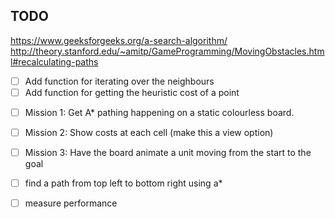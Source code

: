 ## TODO

https://www.geeksforgeeks.org/a-search-algorithm/
http://theory.stanford.edu/~amitp/GameProgramming/MovingObstacles.html#recalculating-paths

- [ ] Add function for iterating over the neighbours
- [ ] Add function for getting the heuristic cost of a point

* [ ] Mission 1: Get A\* pathing happening on a static colourless board.
* [ ] Mission 2: Show costs at each cell (make this a view option)
* [ ] Mission 3: Have the board animate a unit moving from the start to the goal

* [ ] find a path from top left to bottom right using a\*
* [ ] measure performance

